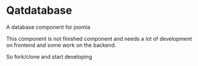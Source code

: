 # Qatdatabase
A database component for joomla

This component is not finished component and needs a lot of development on frontend and some work on the backend.

So fork/clone and start developing
